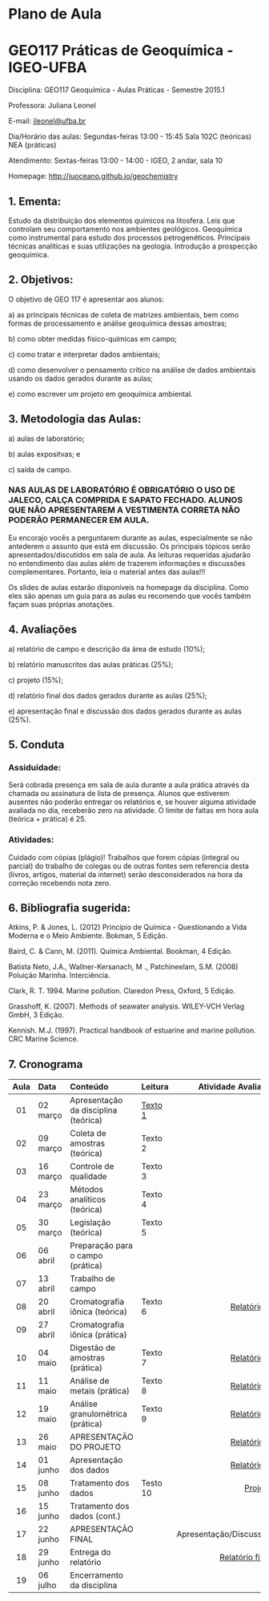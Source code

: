 <!--pandoc -V geometry:margin=1in --from markdown_github README.md -o README.pdf 
--latex-engine=xelatex -V geometry:margin=1in --smart --normalize --standalone --webtex -->


# Plano de Aula #
# GEO117 Práticas de Geoquímica - IGEO-UFBA #

Disciplina: GEO117 Geoquímica - Aulas Práticas - Semestre 2015.1

Professora: Juliana Leonel 

E-mail: jleonel@ufba.br

Dia/Horário das aulas: Segundas-feiras 13:00 - 15:45 Sala 102C (teóricas) NEA (práticas)

Atendimento: Sextas-feiras 13:00 - 14:00 - IGEO, 2 andar, sala 10

Homepage: http://juoceano.github.io/geochemistry

## 1. Ementa:
Estudo da distribuição dos elementos químicos na litosfera. Leis que controlam seu comportamento nos ambientes geológicos. Geoquímica como instrumental para estudo dos processos petrogenéticos. Principais técnicas analíticas e suas utilizações na geologia. Introdução a prospecção geoquímica.

## 2. Objetivos:

O objetivo de GEO 117 é apresentar aos alunos:

a) as principais técnicas de coleta de matrizes ambientais, bem como formas de processamento e análise geoquímica dessas amostras;

b) como obter medidas físico-químicas em campo;

c) como tratar e interpretar dados ambientais;

d) como desenvolver o pensamento crítico na análise de dados ambientais usando os dados gerados durante as aulas;

e) como escrever um projeto em geoquímica ambiental. 

## 3. Metodologia das Aulas: 

a) aulas de laboratório;

b) aulas expositvas; e

c) saída de campo.

### NAS AULAS DE LABORATÓRIO É OBRIGATÓRIO O USO DE JALECO, CALÇA COMPRIDA E SAPATO FECHADO. ALUNOS QUE NÃO APRESENTAREM A VESTIMENTA CORRETA NÃO PODERÃO PERMANECER EM AULA.

Eu encorajo vocês a perguntarem durante as aulas, especialmente se não antederem o assunto que está em discussão. Os principais tópicos serão apresentados/discutidos em sala de aula. As leituras requeridas ajudarão no entendimento das aulas além de trazerem informações e discussões complementares. Portanto, leia o material antes das aulas!!!

Os slides de aulas estarão disponíveis na homepage da disciplina. Como eles são apenas um guia para as aulas eu recomendo que vocês também façam suas próprias anotações. 


## 4. Avaliações

a) relatório de campo e descrição da área de estudo (10%);

b) relatório manuscritos das aulas práticas (25%);

c) projeto (15%);

d) relatório final dos dados gerados durante as aulas (25%);

e) apresentação final e discussão dos dados gerados durante as aulas (25%).

## 5. Conduta

### Assiduidade: 

Será cobrada presença em sala de aula durante a aula prática através da chamada ou assinatura de lista de presença. Alunos que estiverem ausentes não poderão entregar os relatórios e, se houver alguma atividade avaliada no dia, receberão zero na atividade. O limite de faltas em hora aula (teórica + prática) é 25.

### Atividades: 

Cuidado com cópias (plágio)! Trabalhos que forem cópias (integral ou parcial) do trabalho de colegas ou de outras fontes sem referencia desta (livros, artigos, material da internet) serão desconsiderados na hora da correção recebendo nota zero.

## 6. Bibliografia sugerida:

Atkins, P. & Jones, L. (2012) Princípio de Química - Questionando a Vida Moderna e o Meio Ambiente. Bokman, 5 Edição.

Baird, C. & Cann, M. (2011). Química Ambiental. Bookman, 4 Edição.

Batista Neto, J.A., Wallner-Kersanach, M ., Patchineelam, S.M. (2008) Poluição Marinha. Interciência.

Clark, R. T. 1994. Marine pollution. Claredon Press, Oxford, 5 Edição.

Grasshoff, K. (2007). Methods of seawater analysis. WILEY-VCH Verlag GmbH, 3 Edição.

Kennish. M.J. (1997). Practical handbook of estuarine and marine pollution. CRC Marine Science.

## 7. Cronograma

| Aula | Data    | Conteúdo                             |Leitura | Atividade Avaliada   |
|:----:|:--------|:-------------------------------------|:-------|---------------------:|
| 01   | 02 março| Apresentação da disciplina (teórica) |[Texto 1](https://github.com/juoceano/geochemistry/raw/master/README.pdf) |                      |
| 02   | 09 março| Coleta de amostras (teórica)         |Texto 2 |                      |
| 03   | 16 março| Controle de qualidade                |Texto 3 |                      |
| 04   | 23 março| Métodos analíticos (teórica)         |Texto 4 |                      |
| 05   | 30 março| Legislação (teórica)                 |Texto 5 |                      |
| 06   | 06 abril| Preparação para o campo (prática)    |        |                      |
| 07   | 13 abril| Trabalho de campo                    |        |                      |
| 08   | 20 abril| Cromatografia iônica (teórica)       |Texto 6 |[Relatório 1](https://github.com/juoceano/geochemistry/raw/master/evaluations/Relatorio1.pdf)           |
| 09   | 27 abril| Cromatografia iônica (prática)       |        |                      |
| 10   | 04 maio | Digestão de amostras (prática)       |Texto 7 |[Relatório 2](https://github.com/juoceano/geochemistry/raw/master/evaluations/Relatórios2_5.pdf)           |
| 11   | 11 maio | Análise de metais (prática)          |Texto 8 |[Relatório 3](https://github.com/juoceano/geochemistry/raw/master/evaluations/Relatorios2_6.pdf)           |
| 12   | 19 maio | Análise granulométrica (prática)     |Texto 9 |[Relatório 4](https://github.com/juoceano/geochemistry/raw/master/evaluations/Relatorios2_6.pdf)           |
| 13   | 26 maio | APRESENTAÇÃO DO PROJETO              |        |[Relatório 5](https://github.com/juoceano/geochemistry/raw/master/evaluations/Relatorios2_6.pdf)           |
| 14   | 01 junho| Apresentação dos dados               |        |[Relatório 6](https://github.com/juoceano/geochemistry/raw/master/evaluations/Relatorios2_6.pdf)           |
| 15   | 08 junho| Tratamento dos dados                 |Testo 10|[Projeto](https://github.com/juoceano/geochemistry/raw/master/evaluations/Projeto.pdf)               |
| 16   | 15 junho| Tratamento dos dados (cont.)         |        |                      |
| 17   | 22 junho| APRESENTAÇÃO FINAL                   |        |Apresentação/Discussão                      |
| 18   | 29 junho| Entrega do relatório                 |        |[Relatório final](https://github.com/juoceano/geochemistry/raw/master/evaluations/RelatorioFinal.pdf)|
| 19   | 06 julho| Encerramento da disciplina           |        |                      |

<!--Leitura 1= cronograma
Leitura 2= coleta e apresentação de amostras
Leitura 3= controle de qualidade
Leitura 4= métodos analíticos 
Leitura 5= legislação
Leitura 6= cromatografia iônica
Leitura 7= digestão de amostras
Leitura 8= análise de metais
Leitura 9= granulometria
Leitura 10= cromatrografia gasosa
Leitura 11=
Leitura 12=
Leitura 13=


Relatório 1= campo + descrição área de estudo
Relatório 2= material particulado em suspensão
Relatório 3= cromatografia iônica (prática)
Relatório 4= digestão de amostras (água e material em suspensão)
Relatório 5= análise de metais
Relatório 6= granulometria
Relatório 7= cromatrografia gasosa-->

